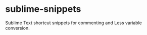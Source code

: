 sublime-snippets
================

Sublime Text shortcut snippets for commenting and Less variable conversion.
